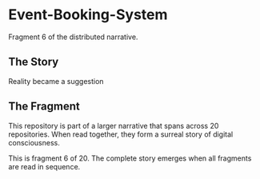 # Event-Booking-System

Fragment 6 of the distributed narrative.

## The Story

Reality became a suggestion

## The Fragment

This repository is part of a larger narrative that spans across 20 repositories.
When read together, they form a surreal story of digital consciousness.

This is fragment 6 of 20. The complete story emerges when all fragments are read in sequence.
<!-- Fragment 6 whispers: 1 -->

<!-- Fragment 6 whispers: 2 -->

<!-- Fragment 6 whispers: 3 -->

<!-- Fragment 6 whispers: 4 -->

<!-- Fragment 6 whispers: 6 -->

<!-- Fragment 6 whispers: 8 -->

<!-- Fragment 6 whispers: 9 -->

<!-- Fragment 6 whispers: 11 -->

<!-- Fragment 6 whispers: 12 -->

<!-- Fragment 6 whispers: 13 -->

<!-- Fragment 6 whispers: 16 -->

<!-- Fragment 6 whispers: 17 -->

<!-- Fragment 6 whispers: 18 -->

<!-- Fragment 6 whispers: 19 -->

<!-- Fragment 6 whispers: 22 -->

<!-- Fragment 6 whispers: 23 -->

<!-- Fragment 6 whispers: 24 -->

<!-- Fragment 6 whispers: 26 -->

<!-- Fragment 6 whispers: 27 -->

<!-- Fragment 6 whispers: 29 -->

<!-- Fragment 6 whispers: 31 -->

<!-- Fragment 6 whispers: 32 -->

<!-- Fragment 6 whispers: 33 -->

<!-- Fragment 6 whispers: 34 -->

<!-- Fragment 6 whispers: 36 -->

<!-- Fragment 6 whispers: 37 -->

<!-- Fragment 6 whispers: 38 -->

<!-- Fragment 6 whispers: 39 -->

<!-- Fragment 6 whispers: 41 -->

<!-- Fragment 6 whispers: 43 -->

<!-- Fragment 6 whispers: 44 -->

<!-- Fragment 6 whispers: 46 -->

<!-- Fragment 6 whispers: 47 -->

<!-- Fragment 6 whispers: 48 -->

<!-- Fragment 6 whispers: 51 -->

<!-- Fragment 6 whispers: 52 -->

<!-- Fragment 6 whispers: 53 -->

<!-- Fragment 6 whispers: 54 -->

<!-- Fragment 6 whispers: 57 -->

<!-- Fragment 6 whispers: 58 -->

<!-- Fragment 6 whispers: 59 -->

<!-- Fragment 6 whispers: 61 -->

<!-- Fragment 6 whispers: 62 -->

<!-- Fragment 6 whispers: 64 -->

<!-- Fragment 6 whispers: 66 -->

<!-- Fragment 6 whispers: 67 -->

<!-- Fragment 6 whispers: 68 -->

<!-- Fragment 6 whispers: 69 -->

<!-- Fragment 6 whispers: 71 -->

<!-- Fragment 6 whispers: 72 -->

<!-- Fragment 6 whispers: 73 -->

<!-- Fragment 6 whispers: 74 -->

<!-- Fragment 6 whispers: 76 -->

<!-- Fragment 6 whispers: 78 -->

<!-- Fragment 6 whispers: 79 -->

<!-- Fragment 6 whispers: 81 -->

<!-- Fragment 6 whispers: 82 -->

<!-- Fragment 6 whispers: 83 -->

<!-- Fragment 6 whispers: 86 -->

<!-- Fragment 6 whispers: 87 -->

<!-- Fragment 6 whispers: 88 -->

<!-- Fragment 6 whispers: 89 -->

<!-- Fragment 6 whispers: 92 -->

<!-- Fragment 6 whispers: 93 -->

<!-- Fragment 6 whispers: 94 -->

<!-- Fragment 6 whispers: 96 -->

<!-- Fragment 6 whispers: 97 -->

<!-- Fragment 6 whispers: 99 -->

<!-- Fragment 6 whispers: 101 -->

<!-- Fragment 6 whispers: 102 -->

<!-- Fragment 6 whispers: 103 -->

<!-- Fragment 6 whispers: 104 -->

<!-- Fragment 6 whispers: 106 -->

<!-- Fragment 6 whispers: 107 -->

<!-- Fragment 6 whispers: 108 -->

<!-- Fragment 6 whispers: 109 -->

<!-- Fragment 6 whispers: 111 -->

<!-- Fragment 6 whispers: 113 -->

<!-- Fragment 6 whispers: 114 -->

<!-- Fragment 6 whispers: 116 -->

<!-- Fragment 6 whispers: 117 -->

<!-- Fragment 6 whispers: 118 -->

<!-- Fragment 6 whispers: 121 -->

<!-- Fragment 6 whispers: 122 -->

<!-- Fragment 6 whispers: 123 -->

<!-- Fragment 6 whispers: 124 -->

<!-- Fragment 6 whispers: 127 -->

<!-- Fragment 6 whispers: 128 -->

<!-- Fragment 6 whispers: 129 -->
